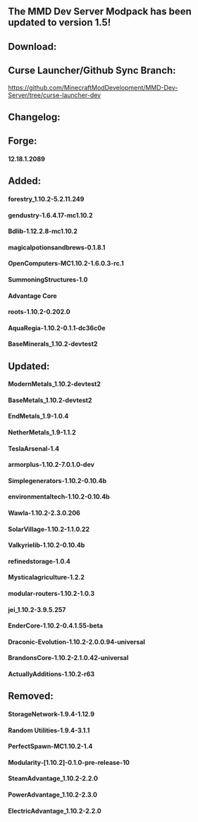 ## The MMD Dev Server Modpack has been updated to version 1.5!

## Download: 


## Curse Launcher/Github Sync Branch: 
https://github.com/MinecraftModDevelopment/MMD-Dev-Server/tree/curse-launcher-dev

## Changelog:

## Forge:
#### 12.18.1.2089

## Added:
#### forestry_1.10.2-5.2.11.249
#### gendustry-1.6.4.17-mc1.10.2
#### Bdlib-1.12.2.8-mc1.10.2
#### magicalpotionsandbrews-0.1.8.1
#### OpenComputers-MC1.10.2-1.6.0.3-rc.1
#### SummoningStructures-1.0
#### Advantage Core
#### roots-1.10.2-0.202.0
#### AquaRegia-1.10.2-0.1.1-dc36c0e
#### BaseMinerals_1.10.2-devtest2

## Updated:
#### ModernMetals_1.10.2-devtest2
#### BaseMetals_1.10.2-devtest2
#### EndMetals_1.9-1.0.4
#### NetherMetals_1.9-1.1.2
#### TeslaArsenal-1.4
#### armorplus-1.10.2-7.0.1.0-dev
#### Simplegenerators-1.10.2-0.10.4b
#### environmentaltech-1.10.2-0.10.4b
#### Wawla-1.10.2-2.3.0.206
#### SolarVillage-1.10.2-1.1.0.22
#### Valkyrielib-1.10.2-0.10.4b
#### refinedstorage-1.0.4
#### Mysticalagriculture-1.2.2
#### modular-routers-1.10.2-1.0.3
#### jei_1.10.2-3.9.5.257
#### EnderCore-1.10.2-0.4.1.55-beta
#### Draconic-Evolution-1.10.2-2.0.0.94-universal
#### BrandonsCore-1.10.2-2.1.0.42-universal
#### ActuallyAdditions-1.10.2-r63


## Removed:
#### StorageNetwork-1.9.4-1.12.9
#### Random Utilities-1.9.4-3.1.1
#### PerfectSpawn-MC1.10.2-1.4
#### Modularity-[1.10.2]-0.1.0-pre-release-10
#### SteamAdvantage_1.10.2-2.2.0
#### PowerAdvantage_1.10.2-2.3.0
#### ElectricAdvantage_1.10.2-2.2.0
